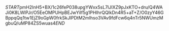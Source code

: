 $START$pmH2InH5+BX/1c26feP038upgYWxx5sL7lJIXZ9pJxKTO+dru/Q4WAJi0K8LWlPJr/O5EeOMPUHpBEJwYilf5g1PHIhrQQlkDn4R5+aT+Z/O0zyY46GBppqQq1tw1EjZ9oGpW0frkSkJlPDtM2mIhso3VAv9fdFcw6q4nTr5NWUmzMgbuQ/uMP84ZS5wuas4$END$